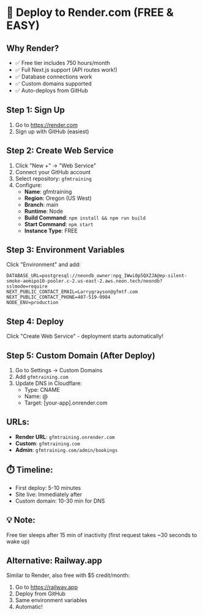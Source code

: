 # 🚀 Deploy to Render.com (FREE & EASY)

## Why Render?
- ✅ Free tier includes 750 hours/month
- ✅ Full Next.js support (API routes work!)
- ✅ Database connections work
- ✅ Custom domains supported
- ✅ Auto-deploys from GitHub

## Step 1: Sign Up
1. Go to https://render.com
2. Sign up with GitHub (easiest)

## Step 2: Create Web Service
1. Click "New +" → "Web Service"
2. Connect your GitHub account
3. Select repository: `gfmtraining`
4. Configure:
   - **Name**: gfmtraining
   - **Region**: Oregon (US West)
   - **Branch**: main
   - **Runtime**: Node
   - **Build Command**: `npm install && npm run build`
   - **Start Command**: `npm start`
   - **Instance Type**: FREE

## Step 3: Environment Variables
Click "Environment" and add:

```
DATABASE_URL=postgresql://neondb_owner:npg_IWwi0p5QXZJA@ep-silent-smoke-aemipo10-pooler.c-2.us-east-2.aws.neon.tech/neondb?sslmode=require
NEXT_PUBLIC_CONTACT_EMAIL=Larrygrayson@gfmtf.com
NEXT_PUBLIC_CONTACT_PHONE=407-519-0984
NODE_ENV=production
```

## Step 4: Deploy
Click "Create Web Service" - deployment starts automatically!

## Step 5: Custom Domain (After Deploy)
1. Go to Settings → Custom Domains
2. Add `gfmtraining.com`
3. Update DNS in Cloudflare:
   - Type: CNAME
   - Name: @
   - Target: [your-app].onrender.com

## URLs:
- **Render URL**: `gfmtraining.onrender.com`
- **Custom**: `gfmtraining.com`
- **Admin**: `gfmtraining.com/admin/bookings`

## ⏱️ Timeline:
- First deploy: 5-10 minutes
- Site live: Immediately after
- Custom domain: 10-30 min for DNS

## 💡 Note:
Free tier sleeps after 15 min of inactivity (first request takes ~30 seconds to wake up)

## Alternative: Railway.app
Similar to Render, also free with $5 credit/month:
1. Go to https://railway.app
2. Deploy from GitHub
3. Same environment variables
4. Automatic!